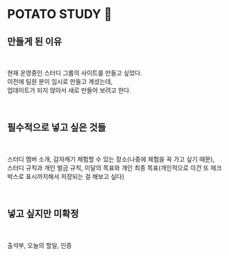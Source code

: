 # POTATO STUDY 🥔

## 만들게 된 이유

<br>

현재 운영중인 스터디 그룹의 사이트를 만들고 싶었다.  
이전에 팀원 분이 임시로 만들고 계셨는데,  
업데이트가 되지 않아서 새로 만들어 보려고 한다.

<br>

## 필수적으로 넣고 싶은 것들

<br>

스터디 멤버 소개, 감자캐기 체험할 수 있는 장소(나중에 체험을 꼭 가고 싶기 때문),  
스터디 규칙과 개인 벌금 규칙, 이달의 목표와 개인 최종 목표(개인적으로 이건 또 체크 박스로 표시까지해서 저장되는 걸 해보고 싶다)

<br>

## 넣고 싶지만 미확정

<br>

출석부, 오늘의 할일, 인증
